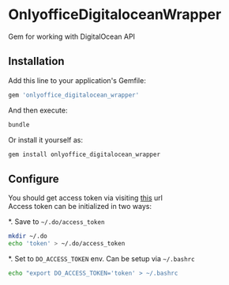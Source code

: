 # OnlyofficeDigitaloceanWrapper

Gem for working with DigitalOcean API

## Installation

Add this line to your application's Gemfile:

```ruby
gem 'onlyoffice_digitalocean_wrapper'
```

And then execute:

```bash
bundle
```

Or install it yourself as:

```bash
gem install onlyoffice_digitalocean_wrapper
```

## Configure

You should get access token via
visiting [this](https://cloud.digitalocean.com/account/api/tokens) url  
Access token can be initialized in two ways:

*. Save to `~/.do/access_token`  

```bash
mkdir ~/.do
echo 'token' > ~/.do/access_token
```

*. Set to `DO_ACCESS_TOKEN` env. Can be setup via `~/.bashrc`

```bash
echo "export DO_ACCESS_TOKEN='token' > ~/.bashrc
```
